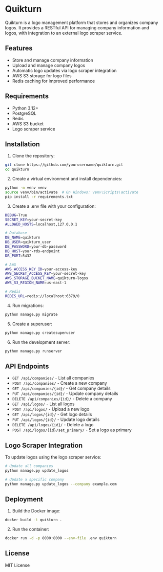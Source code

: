 # Quikturn

Quikturn is a logo management platform that stores and organizes company logos. It provides a RESTful API for managing company information and logos, with integration to an external logo scraper service.

## Features

- Store and manage company information
- Upload and manage company logos
- Automatic logo updates via logo scraper integration
- AWS S3 storage for logo files
- Redis caching for improved performance

## Requirements

- Python 3.12+
- PostgreSQL
- Redis
- AWS S3 bucket
- Logo scraper service

## Installation

1. Clone the repository:
```bash
git clone https://github.com/yourusername/quikturn.git
cd quikturn
```

2. Create a virtual environment and install dependencies:
```bash
python -m venv venv
source venv/bin/activate  # On Windows: venv\Scripts\activate
pip install -r requirements.txt
```

3. Create a .env file with your configuration:
```bash
DEBUG=True
SECRET_KEY=your-secret-key
ALLOWED_HOSTS=localhost,127.0.0.1

# Database
DB_NAME=quikturn
DB_USER=quikturn_user
DB_PASSWORD=your-db-password
DB_HOST=your-rds-endpoint
DB_PORT=5432

# AWS
AWS_ACCESS_KEY_ID=your-access-key
AWS_SECRET_ACCESS_KEY=your-secret-key
AWS_STORAGE_BUCKET_NAME=quikturn-logos
AWS_S3_REGION_NAME=us-east-1

# Redis
REDIS_URL=redis://localhost:6379/0
```

4. Run migrations:
```bash
python manage.py migrate
```

5. Create a superuser:
```bash
python manage.py createsuperuser
```

6. Run the development server:
```bash
python manage.py runserver
```

## API Endpoints

- `GET /api/companies/` - List all companies
- `POST /api/companies/` - Create a new company
- `GET /api/companies/{id}/` - Get company details
- `PUT /api/companies/{id}/` - Update company details
- `DELETE /api/companies/{id}/` - Delete a company
- `GET /api/logos/` - List all logos
- `POST /api/logos/` - Upload a new logo
- `GET /api/logos/{id}/` - Get logo details
- `PUT /api/logos/{id}/` - Update logo details
- `DELETE /api/logos/{id}/` - Delete a logo
- `POST /api/logos/{id}/set_primary/` - Set a logo as primary

## Logo Scraper Integration

To update logos using the logo scraper service:

```bash
# Update all companies
python manage.py update_logos

# Update a specific company
python manage.py update_logos --company example.com
```

## Deployment

1. Build the Docker image:
```bash
docker build -t quikturn .
```

2. Run the container:
```bash
docker run -d -p 8000:8000 --env-file .env quikturn
```

## License

MIT License